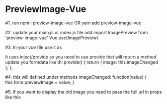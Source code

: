 # PreviewImage-Vue

#1.
run 
npm i preview-image-vue
OR
yarn add preview-image-vue


#2.
update your main.js or index.js file
add 
import ImagePreview from 'preview-image-vue'
Vue.use(ImagePreview)


#3.
In your vue file use it as
<lq-image-preview />

It uses inject/provide so you need to use provide that will return a method update you formdata like thi
 provide() {
    return {
      image: this.imageChanged
    };
  },

#4.
this will defined under methods
  imageChanged: function(value) {
      this.form.previewImage = value;
    }


#5.
if you want to display the old image you need to pass the full url in props like this
      <lq-image :oldImage="you_image_url" />
